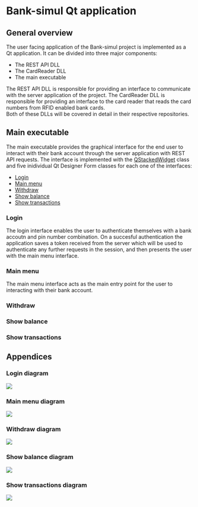 # Bank-simul Qt application

## General overview

The user facing application of the Bank-simul project is implemented as a Qt application.
It can be divided into three major components:

- The REST API DLL
- The CardReader DLL
- The main executable

The REST API DLL is responsible for providing an interface to communicate with the server application of the project.
The CardReader DLL is responsible for providing an interface to the card reader that reads the card numbers from RFID enabled bank cards.<br>
Both of these DLLs will be covered in detail in their respective repositories.

## Main executable

The main executable provides the graphical interface for the end user to interact with their bank account through the server application with REST API requests.
The interface is implemented with the [QStackedWidget](https://doc.qt.io/qt-6/qstackedwidget.html) class and five inidividual Qt Designer Form classes for each one of the interfaces:

- [Login](#login-diagram)
- [Main menu](#main-menu-diagram)
- [Withdraw](#withdraw-diagram)
- [Show balance](#show-balance-diagram)
- [Show transactions](#show-transactions-diagram)

### Login

The login interface enables the user to authenticate themselves with a bank accoutn and pin number combination. On a succesful authentication the application saves a token received from the server which will be used to authenticate any further requests in the session, and then presents the user with the main menu interface.

### Main menu

The main menu interface acts as the main entry point for the user to interacting with their bank account.

### Withdraw

### Show balance

### Show transactions

## Appendices

### Login diagram

![](doc/img/login.svg)

### Main menu diagram

![](doc/img/main-menu.svg)

### Withdraw diagram

![](doc/img/withdraw.svg)

### Show balance diagram

![](doc/img/show-balance.svg)

### Show transactions diagram

![](doc/img/show-transactions.svg)

